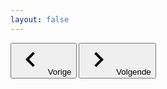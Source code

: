 ```yaml
---
layout: false
---
```


<div class="!-mx-2 swiper">
    <div class="flex justify-end gap-12 py-5 pr-2">
        <button type="button" class="swiper-button-prev disabled:opacity-50">
            <svg class="icon text-primary text-4xl" width="48" height="48" xmlns="http://www.w3.org/2000/svg" viewBox="0 0 48 48" aria-hidden="true"><path d="M30.83 32.67l-9.17-9.17 9.17-9.17L28 11.5l-12 12 12 12z"></path></svg> 
            <span class="sr-only">Vorige</span>
        </button>
        <button type="button" class="swiper-button-next disabled:opacity-50">
            <svg class="icon text-primary text-4xl" width="48" height="48" xmlns="http://www.w3.org/2000/svg" viewBox="0 0 48 48" aria-hidden="true"><path d="M17.17 32.92l9.17-9.17-9.17-9.17L20 11.75l12 12-12 12z"></path></svg> 
            <span class="sr-only">Volgende</span>
        </button>
    </div>
    <div class="swiper-wrapper">
        <div class="xs:!w-1/2 md:!w-1/3 px-2 swiper-slide">
            <img src="https://unsplash.it/400/400?random&amp;gravity=center" alt="" class="block aspect-square object-cover object-center">
        </div>
        <div class="xs:!w-1/2 md:!w-1/3 px-2 swiper-slide">
            <img src="https://unsplash.it/401/401?random&amp;gravity=center" alt="" class="block aspect-square object-cover object-center">
        </div>
        <div class="xs:!w-1/2 md:!w-1/3 px-2 swiper-slide">
            <img src="https://unsplash.it/402/402?random&amp;gravity=center" alt="" class="block aspect-square object-cover object-center">
        </div>
        <div class="xs:!w-1/2 md:!w-1/3 px-2 swiper-slide">
            <img src="https://unsplash.it/403/403?random&amp;gravity=center" alt="" class="block aspect-square object-cover object-center">
        </div>
        <div class="xs:!w-1/2 md:!w-1/3 px-2 swiper-slide">
            <img src="https://unsplash.it/404/404?random&amp;gravity=center" alt="" class="block aspect-square object-cover object-center">
        </div>
        <div class="xs:!w-1/2 md:!w-1/3 px-2 swiper-slide">
            <img src="https://unsplash.it/405/405?random&amp;gravity=center" alt="" class="block aspect-square object-cover object-center">
        </div>
        <div class="xs:!w-1/2 md:!w-1/3 px-2 swiper-slide">
            <img src="https://unsplash.it/406/406?random&amp;gravity=center" alt="" class="block aspect-square object-cover object-center">
        </div>
        <div class="xs:!w-1/2 md:!w-1/3 px-2 swiper-slide">
            <img src="https://unsplash.it/407/407?random&amp;gravity=center" alt="" class="block aspect-square object-cover object-center">
        </div>
        <div class="xs:!w-1/2 md:!w-1/3 px-2 swiper-slide">
            <img src="https://unsplash.it/408/408?random&amp;gravity=center" alt="" class="block aspect-square object-cover object-center">
        </div>
    </div>
</div>
